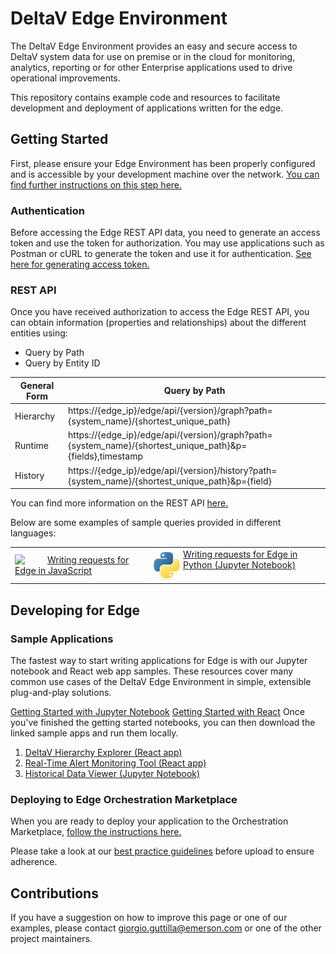 # DeltaV Edge Environment

The DeltaV Edge Environment provides an easy and secure access to DeltaV system data
for use on premise or in the cloud for monitoring, analytics, reporting or for other
Enterprise applications used to drive operational improvements.

This repository contains example code and resources to facilitate development and deployment of applications written for the edge.

## Getting Started

First, please ensure your Edge Environment has been properly configured and is accessible by your development machine over the network. [You can find further instructions on this step here.]()

### Authentication
Before accessing the Edge REST API data, you need to generate an access token and use
the token for authorization. You may use applications such as Postman or cURL to
generate the token and use it for authentication. [See here for generating access token.]()

### REST API
Once you have received authorization to access the Edge REST API, you can obtain
information (properties and relationships) about the different entities using:
* Query by Path
* Query by Entity ID

| General Form | Query by Path |
|---|---|
| Hierarchy | https://{edge_ip}/edge/api/{version}/graph?path={system_name}/{shortest_unique_path} | 
| Runtime | https://{edge_ip}/edge/api/{version}/graph?path={system_name}/{shortest_unique_path}&p={fields},timestamp | 
| History | https://{edge_ip}/edge/api/{version}/history?path={system_name}/{shortest_unique_path}&p={field} | 

You can find more information on the REST API [here.]()

Below are some examples of sample queries provided in different languages:
<table width=100%>
  <tbody>
    <tr>
      <td>
        <img align="left" width=52px src="https://upload.wikimedia.org/wikipedia/commons/6/6a/JavaScript-logo.png">
        <div>
          <a href="">Writing requests for Edge in JavaScript</a> &nbsp<br/>
        </div>
      </td>
      <td>
        <img align="left" width=52px src="https://raw.githubusercontent.com/devicons/devicon/master/icons/python/python-original.svg">
        <div>
          <a href="">Writing requests for Edge in Python (Jupyter Notebook)</a>
        </div>
      </td>
    </tr>
  </tbody>
</table>

## Developing for Edge
### Sample Applications
The fastest way to start writing applications for Edge is with our Jupyter notebook and React web app samples. These resources cover many common use cases of the DeltaV Edge Environment in simple, extensible plug-and-play solutions.

[Getting Started with Jupyter Notebook]()
[Getting Started with React]()
Once you've finished the getting started notebooks, you can then download the linked sample apps and run them locally.

1. [DeltaV Hierarchy Explorer (React app)]()
2. [Real-Time Alert Monitoring Tool (React app)]()
3. [Historical Data Viewer (Jupyter Notebook)]()

### Deploying to Edge Orchestration Marketplace
When you are ready to deploy your application to the Orchestration Marketplace, [follow the instructions here.]() 

Please take a look at our [best practice guidelines]() before upload to ensure adherence. 

## Contributions
If you have a suggestion on how to improve this page or one of our examples, please contact giorgio.guttilla@emerson.com or one of the other project maintainers.
